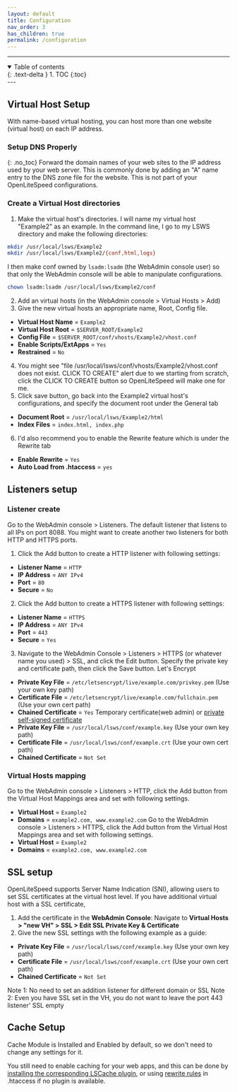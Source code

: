 ```yaml
---
layout: default
title: Configuration
nav_order: 3
has_children: true
permalink: /configuration
---
```


---
<details open markdown="block">
  <summary>
    Table of contents
  </summary>
  {: .text-delta }
1. TOC
{:toc}

</details>
---

## Virtual Host Setup

With name-based virtual hosting, you can host more than one website (virtual host) on each IP address.

### Setup DNS Properly
{: .no_toc}
Forward the domain names of your web sites to the IP address used by your web server. This is commonly done by adding an "A" name entry to the DNS zone file for the website. This is not part of your OpenLiteSpeed configurations.

### Create a Virtual Host directories

1. Make the virtual host's directories. I will name my virtual host "Example2" as an example. In the command line, I go to my LSWS directory and make the following directories:
```bash
mkdir /usr/local/lsws/Example2
mkdir /usr/local/lsws/Example2/{conf,html,logs}
```
I then make conf owned by `lsadm:lsadm` (the WebAdmin console user) so that only the WebAdmin console will be able to manipulate configurations.
```bash
chown lsadm:lsadm /usr/local/lsws/Example2/conf
```
2. Add an virtual hosts (in the WebAdmin console > Virtual Hosts > Add)
3. Give the new virtual hosts an appropriate name, Root, Config file. 
  - **Virtual Host Name** = `Example2`
  - **Virtual Host Root** = `$SERVER_ROOT/Example2`
  - **Config File** = `$SERVER_ROOT/conf/vhosts/Example2/vhost.conf`
  - **Enable Scripts/ExtApps** = `Yes` 
  - **Restrained** = `No`
4. You might see "file /usr/local/lsws/conf/vhosts/Example2/vhost.conf does not exist. CLICK TO CREATE" alert due to we starting from scratch, click the CLICK TO CREATE button so OpenLiteSpeed will make one for me. 
5. Click save button, go back into the Example2 virtual host's configurations, and specify the document root under the General tab
  - **Document Root** = `/usr/local/lsws/Example2/html`
  - **Index Files** = `index.html, index.php`
6. I'd also recommend you to enable the Rewrite feature which is under the Rewrite tab
  - **Enable Rewrite** = `Yes`
  - **Auto Load from .htaccess** = `yes`


## Listeners setup
### Listener create 
Go to the WebAdmin console > Listeners. The default listener that listens to all IPs on port 8088. You might want to create another two listeners for both HTTP and HTTPS ports.  
1. Click the Add button to create a HTTP listener with following settings:
  - **Listener Name** = `HTTP`
  - **IP Address** = `ANY IPv4`
  - **Port** = `80`
  - **Secure** = `No`
2. Click the Add button to create a HTTPS listener with following settings:
  - **Listener Name** = `HTTPS`
  - **IP Address** = `ANY IPv4`
  - **Port** = `443`
  - **Secure** = `Yes`
3. Navigate  to the WebAdmin Console > Listeners > HTTPS (or whatever name you used) > SSL, and click the Edit button. Specify the private key and certificate path, then click the Save button.
  Let's Encrypt
  - **Private Key File** = `/etc/letsencrypt/live/example.com/privkey.pem` (Use your own key path)
  - **Certificate File** = `/etc/letsencrypt/live/example.com/fullchain.pem` (Use your own cert path)
  - **Chained Certificate** = `Yes`
  Temporary certificate(web admin) or [private self-signed certificate](https://stackoverflow.com/questions/10175812/how-to-create-a-self-signed-certificate-with-openssl)
  - **Private Key File** = `/usr/local/lsws/conf/example.key` (Use your own key path)
  - **Certificate File** = `/usr/local/lsws/conf/example.crt` (Use your own cert path)
  - **Chained Certificate** = `Not Set`

### Virtual Hosts mapping
Go to the WebAdmin console > Listeners > HTTP, click the Add button from the Virtual Host Mappings area and set with following settings. 
  - **Virtual Host** = `Example2`
  - **Domains** = `example2.com, www.example2.com`
Go to the WebAdmin console > Listeners > HTTPS, click the Add button from the Virtual Host Mappings area and set with following settings. 
  - **Virtual Host** = `Example2`
  - **Domains** = `example2.com, www.example2.com`

## SSL setup

OpenLiteSpeed supports Server Name Indication (SNI), allowing users to set SSL certificates at the virtual host level. If you have additional virtual host with a SSL certificate,

1. Add the certificate in the **WebAdmin Console**: Navigate to **Virtual Hosts > "new VH" > SSL > Edit SSL Private Key & Certificate**
2. Give the new SSL settings with the following example as a guide:
  - **Private Key File** = `/usr/local/lsws/conf/example.key` (Use your own key path)
  - **Certificate File** = `/usr/local/lsws/conf/example.crt` (Use your own cert path)
  - **Chained Certificate** = `Not Set`

Note 1: No need to set an addition listener for different domain or SSL
Note 2: Even you have SSL set in the VH, you do not want to leave the port 443 listener' SSL empty

## Cache Setup
Cache Module is Installed and Enabled by default, so we don't need to change any settings for it. 

You still need to enable caching for your web apps, and this can be done by [installing the corresponding LSCache plugin](https://docs.litespeedtech.com/lscache/#available-plugins), or using [rewrite rules](https://docs.litespeedtech.com/lscache/noplugin/) in .htaccess if no plugin is available.



